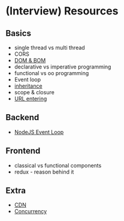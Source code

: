 # (Interview) Resources

## Basics
* single thread vs multi thread
* CORS
* [DOM & BOM](https://stackoverflow.com/questions/4416317/what-is-the-dom-and-bom-in-javascript)
* declarative vs imperative programming
* functional vs oo programming
* Event loop
* [inheritance](https://dev.to/crishanks/classical-vs-prototypal-inheritance-2o5a)
* scope & closure
* [URL entering](https://aws.amazon.com/blogs/mobile/what-happens-when-you-type-a-url-into-your-browser/)

## Backend
* [NodeJS Event Loop](https://nodejs.dev/learn/the-nodejs-event-loop)

## Frontend
* classical vs functional components
* redux - reason behind it

## Extra
* [CDN](https://www.cloudflare.com/learning/cdn/what-is-a-cdn/)
* [Concurrency](https://medium.com/@onejohi/concurrency-in-javascript-f5bb387708d8#:~:text=Concurrency%20means%20multiple%20computations%20are,applications%20running%20on%20one%20computer.)